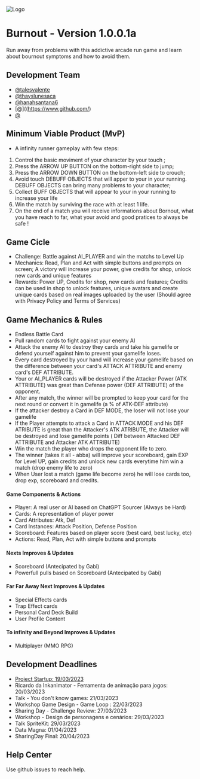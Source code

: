 
![Logo](https://dev-to-uploads.s3.amazonaws.com/uploads/articles/th5xamgrr6se0x5ro4g6.png)


# Burnout - Version 1.0.0.1a

Run away from problems with this addictive arcade run game and learn about bournout symptoms and how to avoid them.


## Development Team

- [@talesvalente](https://www.github.com/talesvalente)
- [@thayslunesaca](https://www.github.com/thayslunesaca)
- [@hanahsantana6](https://www.github.com/hanahsantana6)
- [@]((https://www.github.com/)
- [@](https://www.github.com/)

## Minimum Viable Product (MvP)
- A infinity runner gameplay with few steps:
1. Control the basic moviment of your character by your touch ;
2. Press the ARROW UP BUTTON on the bottom-right side to jump;
3. Press the ARROW DOWN BUTTON on the bottom-left side to crouch;
3. Avoid touch DEBUFF OBJECTS that will apper to your in your running. DEBUFF OBJECTS can bring many problems to your character;
4. Collect BUFF OBJECTS that will appear to your in your running to increase your life
4. Win the match by surviving the race with at least 1 life.
5. On the end of a match you will receive informations about Bornout, what you have reach to far, what your avoid and good pratices to always be safe !

## Game Cicle
- Challenge: Battle against AI_PLAYER and win the matchs to Level Up
- Mechanics: Read, Plan and Act with simple buttons and prompts on screen; A victory will increase your power, give credits for shop, unlock new cards and unique features
- Rewards: Power UP, Credits for shop, new cards and features; Credits can be used in shop to unlock features, unique avatars and create unique cards based on real images uploaded by the user (Should agree with Privacy Policy and Terms of Services)

## Game Mechanics & Rules
- Endless Battle Card
- Pull random cards to fight against your enemy AI
- Attack the enemy AI to destroy they cards and take his gamelife or defend yourself against him to prevent your gamelife loses.
- Every card destroyed by your hand will increase your gamelife based on the difference between your card's ATTACK ATTRIBUTE and enemy card's DEF ATTRIBUTE.
- Your or AI_PLAYER cards will be destroyed if the Attacker Power (ATK ATTRIBUTE) was great than Defense power (DEF ATTRIBUTE) of the opponent.
- After any match, the winner will be prompted to keep your card for the next round or convert it in gamelife (a % of ATK-DEF attribute)
- If the attacker destroy a Card in DEF MODE, the loser will not lose your gamelife
- If the Player attempts to attack a Card in ATTACK MODE and his DEF ATRIBUTE is great than the Attacker's ATK ATRIBUTE, the Attacker will be destroyed and lose gamelife points ( Diff between Attacked DEF ATTRIBUTE and Attacker ATK ATTRIBUTE)
- Win the match the player who drops the opponent life to zero.
- The winner (takes it all - abba) will improve your scoreboard, gain EXP for Level UP, gain credits and unlock new cards everytime him win a match (drop enemy life to zero)
- When User lost a match (game life become zero) he will lose cards too, drop exp, scoreboard and credits.

#### Game Components & Actions
- Player: A real user or AI based on ChatGPT Sourcer (Always be Hard)
- Cards: A representation of player power
- Card Attributes: Atk, Def
- Card Instances: Attack Position, Defense Position
- Scoreboard: Features based on player score (best card, best lucky, etc)
- Actions: Read, Plan, Act with simple buttons and prompts

#### Nexts Improves & Updates
- Scoreboard (Antecipated by Gabi)
- Powerfull pulls based on Scoreboard (Antecipated by Gabi)

#### Far Far Away Next Improves & Updates
- Special Effects cards
- Trap Effect cards
- Personal Card Deck Build
- User Profile Content

#### To infinity and Beyond Improves & Updates
- Multiplayer (MMO RPG)

## Development Deadlines

- [Project Startup: 19/03/2023](https://www.dropbox.com/scl/fi/pe8p3yjfxplr68bo5x0s8/Sharing-Hub-Game-Challenge.paper?dl=0&rlkey=e4ma1mdllfspt8kdm5e87os18)
- Ricardo da Inkanimator - Ferramenta de animação para jogos: 20/03/2023
- Talk - You don't know games: 21/03/2023
- Workshop Game Design - Game Loop : 22/03/2023
- Sharing Day - Challenge Review: 27/03/2023
- Workshop - Design de personagens e cenários: 29/03/2023
- Talk SpriteKit: 29/03/2023
- Data Magna: 01/04/2023
- SharingDay Final: 20/04/2023

## Help Center

Use github issues to reach help.

